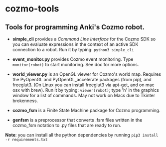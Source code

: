 # cozmo-tools

## Tools for programming Anki's Cozmo robot.

* __simple_cli__ provides a _Command Line Interface_ for the Cozmo SDK
so you can evaluate expressions in the context of an active SDK connection
to a robot. Run it by typing: `python3 simple_cli`

* __event_monitor.py__ provides Cozmo event monitoring.
Type `monitor(robot)` to start monitoring.  See doc for more options.

* __world_viewer.py__ is an OpenGL viewer for Cozmo's world map.
Requires the PyOpenGL and PyOpenGL_accelerate packages (from pip), and
freeglut3. (On Linux you can install freeglut3 via apt-get, and on mac osx with brew).
 Run it by typing: `viewer(robot)`; type 'h' in the graphics window for a list of
commands. May not work on Macs due to Tkinter brokenness.

* __cozmo_fsm__ is a Finite State Machine package for Cozmo programming.

* __genfsm__ is a preprocessor that converts .fsm files written in
the cozmo_fsm notation to .py files that are ready to run.

__Note__: you can install all the python dependencies by running `pip3 install -r requirements.txt`
